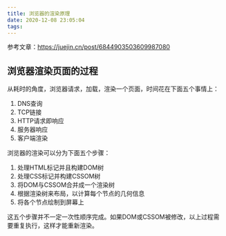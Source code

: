 ```yaml
---
title: 浏览器的渲染原理
date: 2020-12-08 23:05:04
tags:
---
```


参考文章：https://juejin.cn/post/6844903503609987080 

## 浏览器渲染页面的过程

从耗时的角度，浏览器请求，加载，渲染一个页面，时间花在下面五个事情上：

1. DNS查询
2. TCP链接
3. HTTP请求即响应
4. 服务器响应
5. 客户端渲染

浏览器的渲染可以分为下面五个步骤：

1. 处理HTML标记并且构建DOM树
2. 处理CSS标记并构建CSSOM树
3. 将DOM与CSSOM合并成一个渲染树
4. 根据渲染树来布局，以计算每个节点的几何信息
5. 将各个节点绘制到屏幕上

这五个步骤并不一定一次性顺序完成。如果DOM或CSSOM被修改，以上过程需要重复执行，这样才能重新渲染。




